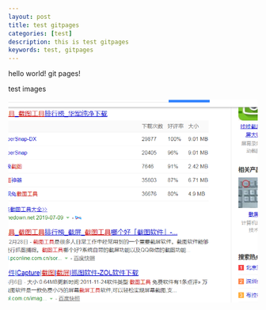 ```yaml
---
layout: post
title: test gitpages
categories: [test]
description: this is test gitpages
keywords: test, gitpages
---
```


hello world!
git pages!

test images

![](/images/posts/1.jpeg)
